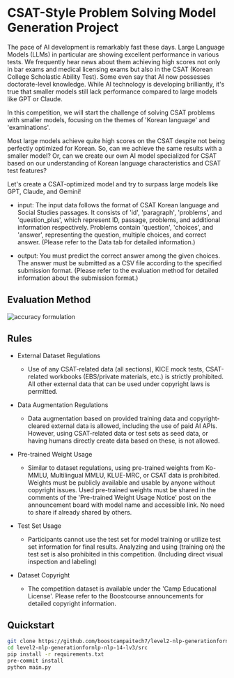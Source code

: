# CSAT-Style Problem Solving Model Generation Project

The pace of AI development is remarkably fast these days. Large Language Models (LLMs) in particular are showing excellent performance in various tests. We frequently hear news about them achieving high scores not only in bar exams and medical licensing exams but also in the CSAT (Korean College Scholastic Ability Test). Some even say that AI now possesses doctorate-level knowledge. While AI technology is developing brilliantly, it's true that smaller models still lack performance compared to large models like GPT or Claude.

In this competition, we will start the challenge of solving CSAT problems with smaller models, focusing on the themes of 'Korean language' and 'examinations'.

Most large models achieve quite high scores on the CSAT despite not being perfectly optimized for Korean. So, can we achieve the same results with a smaller model? Or, can we create our own AI model specialized for CSAT based on our understanding of Korean language characteristics and CSAT test features?

Let's create a CSAT-optimized model and try to surpass large models like GPT, Claude, and Gemini!

- input: The input data follows the format of CSAT Korean language and Social Studies passages. It consists of 'id', 'paragraph', 'problems', and 'question_plus', which represent ID, passage, problems, and additional information respectively. Problems contain 'question', 'choices', and 'answer', representing the question, multiple choices, and correct answer. (Please refer to the Data tab for detailed information.)

- output: You must predict the correct answer among the given choices. The answer must be submitted as a CSV file according to the specified submission format. (Please refer to the evaluation method for detailed information about the submission format.)

## Evaluation Method

![accuracy formulation](https://lh7-rt.googleusercontent.com/docsz/AD_4nXe865flhpA80bQPm3hVtRHjlwTFPZuhZQQR7Vm99aQ1pX8_X_xjRwYEdZPLxEAOU40fAaIlVTfcB4CVRY8AG4Tx2Ul1Ek_S44vWouPZklT5x6LIjTaZbsQxDPZOM8LhAMbqh9aeIqcRQb_5XFgpHYBRmK4?key=oHHognsfvjnUPTMndpBxDg)

## Rules

- External Dataset Regulations
  - Use of any CSAT-related data (all sections), KICE mock tests, CSAT-related workbooks (EBS/private materials, etc.) is strictly prohibited. All other external data that can be used under copyright laws is permitted.

- Data Augmentation Regulations
  - Data augmentation based on provided training data and copyright-cleared external data is allowed, including the use of paid AI APIs. However, using CSAT-related data or test sets as seed data, or having humans directly create data based on these, is not allowed.

- Pre-trained Weight Usage
  - Similar to dataset regulations, using pre-trained weights from Ko-MMLU, Multilingual MMLU, KLUE-MRC, or CSAT data is prohibited. Weights must be publicly available and usable by anyone without copyright issues. Used pre-trained weights must be shared in the comments of the 'Pre-trained Weight Usage Notice' post on the announcement board with model name and accessible link. No need to share if already shared by others.

- Test Set Usage
  - Participants cannot use the test set for model training or utilize test set information for final results. Analyzing and using (training on) the test set is also prohibited in this competition. (Including direct visual inspection and labeling)

- Dataset Copyright
  - The competition dataset is available under the 'Camp Educational License'. Please refer to the Boostcourse announcements for detailed copyright information.

## Quickstart

```bash
git clone https://github.com/boostcampaitech7/level2-nlp-generationfornlp-nlp-14-lv3.git
cd level2-nlp-generationfornlp-nlp-14-lv3/src
pip install -r requirements.txt
pre-commit install
python main.py
```
